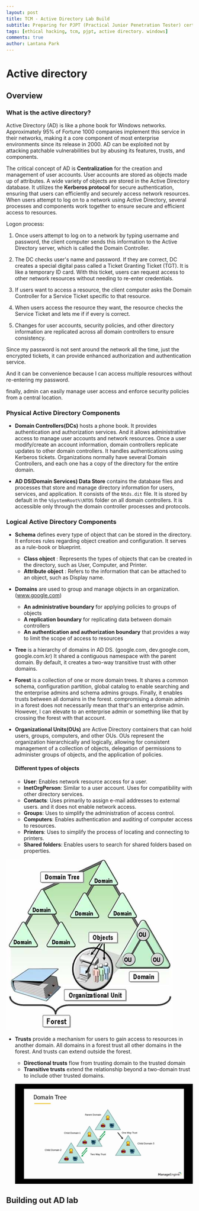```yaml
---
layout: post
title: TCM - Active Directory Lab Build
subtitle: Preparing for PJPT (Practical Junior Penetration Tester) certification by walking through active directory lab build
tags: [ethical hacking, tcm, pjpt, active directory. windows]
comments: true
author: Lantana Park
---
```


# Active directory

## Overview

### What is the active directory?

Active Directory (AD) is like a phone book for Windows networks. Approximately 95% of Fortune 1000 companies implement this service in their networks, making it a core component of most enterprise environments since its release in 2000. AD can be exploited not by attacking patchable vulnerabilities but by abusing its features, trusts, and components.

The critical concept of AD is **Centralization** for the creation and management of user accounts. User accounts are stored as objects made up of attributes. A wide variety of objects are stored in the Active Directory database. It utilizes the **Kerberos protocol** for secure authentication, ensuring that users can efficiently and securely access network resources. When users attempt to log on to a network using Active Directory, several processes and components work together to ensure secure and efficient access to resources.

Logon process:

1. Once users attempt to log on to a network by typing username and password, the client computer sends this information to the Active Directory server, which is called the Domain Controller.

2. The DC checks user's name and password. If they are correct, DC creates a special digital pass called a Ticket Granting Ticket (TGT). It is like a temporary ID card. With this ticket, users can request access to other network resources without needing to re-enter credentials.

3. If users want to access a resource, the client computer asks the Domain Controller for a Service Ticket specific to that resource.

4. When users access the resource they want, the resource checks the Service Ticket and lets me if if every is correct.

5. Changes for user accounts, security policies, and other directory information are replicated across all domain controllers to ensure consistency.

Since my password is not sent around the network all the time, just the encrypted tickets, it can provide enhanced authorization and authentication service.

And it can be convenience because I can access multiple resources without re-entering my password.

finally, admin can easily manage user access and enforce security policies from a central location.

### Physical Active Directory Components

- **Domain Controllers(DCs)** hosts a phone book. It provides authentication and authorization services. And it allows administrative access to manage user accounts and network resources. Once a user modify/create an account information, domain controllers replicate updates to other domain controllers. It handles authentications using Kerberos tickets. Organizations normally have several Domain Controllers, and each one has a copy of the directory for the entire domain.

- **AD DS(Domain Services) Data Store** contains the database files and processes that store and manage directory information for users, services, and application. It consists of the `Ntds.dit` file. It is stored by default in the `%SystemRoot%\NTDS` folder on all domain controllers. It is accessible only through the domain controller processes and protocols.

### Logical Active Directory Components

- **Schema** defines every type of object that can be stored in the directory. It enforces rules regarding object creation and configuration. It serves as a rule-book or blueprint.

  - **Class object** : Represents the types of objects that can be created in the directory, such as User, Computer, and Printer.
  - **Attribute object** : Refers to the information that can be attached to an object, such as Display name.

- **Domains** are used to group and manage objects in an organization. (www.google.com)

  - **An administrative boundary** for applying policies to groups of objects
  - **A replication boundary** for replicating data between domain controllers
  - **An authentication and authorization boundary** that provides a way to limit the scope of access to resources

- **Tree** is a hierarchy of domains in AD DS. (google.com, dev.google.com, google.com.kr) It shared a contiguous namespace with the parent domain. By default, it creates a two-way transitive trust with other domains.

- **Forest** is a collection of one or more domain trees. It shares a common schema, configuration partition, global catalog to enable searching and the enterprise admins and schema admins groups. Finally, it enables trusts between all domains in the forest. compromising a domain admin in a forest does not necessarily mean that that's an enterprise admin. However, I can elevate to an enterprise admin or something like that by crossing the forest with that account.

- **Organizational Units(OUs)** are Active Directory containers that can hold users, groups, computers, and other OUs. OUs represent the organization hierarchically and logically, allowing for consistent management of a collection of objects, delegation of permissions to administer groups of objects, and the application of policies.

  #### Different types of objects

  - **User**: Enables network resource access for a user.
  - **InetOrgPerson**: Similar to a user account. Uses for compatibility with other directory services.
  - **Contacts**: Uses primarily to assign e-mail addresses to external users. and it does not enable network access.
  - **Groups**: Uses to simplify the administration of access control.
  - **Computers**: Enables authentication and auditing of computer access to resources.
  - **Printers**: Uses to simplify the process of locating and connecting to printers.
  - **Shared folders**: Enables users to search for shared folders based on properties.

![AD](../assets/img/AD/AD.jpeg)

- **Trusts** provide a mechanism for users to gain access to resources in another domain. All domains in a forest trust all other domains in the forest. And trusts can extend outside the forest.

  - **Directional trusts** flow from trusting domain to the trusted domain
  - **Transitive trusts** extend the relationship beyond a two-domain trust to include other trusted domains.

  ![adTrusts](../assets/img/AD/trust%20relationship.jpg)

## Building out AD lab
